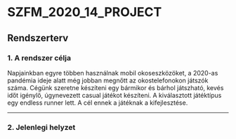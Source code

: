 # SZFM\_2020\_14\_PROJECT

## Rendszerterv

### 1. A rendszer célja

Napjainkban egyre többen használnak mobil okoseszközöket, a 2020-as pandémia ideje alatt még jobban megnőtt az okostelefonokon játszók száma. Cégünk szeretne készíteni egy bármikor és bárhol játszható, kevés időt igénylő, úgynevezett casual játékot készíteni. A kiválasztott játéktípus egy endless runner lett. A cél ennek a játéknak a kifejlesztése.

---
### 2. Jelenlegi helyzet

